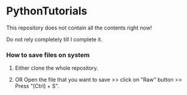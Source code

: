 # PythonTutorials

This repository does not contain all the contents right now!

Do not rely completely till I complete it.

### How to save files on system
1. Either clone the whole repository.

2. OR Open the file that you want to save >> click on "Raw" button >> Press "[Ctrl] + S".